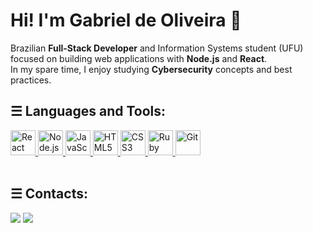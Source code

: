 <h1 align="left">Hi! I'm Gabriel de Oliveira 👋</h1>

Brazilian **Full-Stack Developer** and Information Systems student (UFU)<br>
focused on building web applications with **Node.js** and **React**.<br>
In my spare time, I enjoy studying **Cybersecurity** concepts and best practices.<br>

<div align="left" >
<h2>☰ Languages and Tools:</h2>

<a href="https://react.dev" target="_blank" rel="noreferrer">
  <img src="https://cdn.jsdelivr.net/gh/devicons/devicon@latest/icons/react/react-original.svg" alt="React" width="40" height="40"/>
</a>
<a href="https://nodejs.org" target="_blank" rel="noreferrer">
  <img src="https://cdn.jsdelivr.net/gh/devicons/devicon@latest/icons/nodejs/nodejs-original.svg" alt="Node.js" width="40" height="40"/>
</a>
<a href="https://developer.mozilla.org/en-US/docs/Web/JavaScript" target="_blank" rel="noreferrer">
  <img src="https://cdn.jsdelivr.net/gh/devicons/devicon@latest/icons/javascript/javascript-original.svg" alt="JavaScript" width="40" height="40"/>
</a>
<a href="https://developer.mozilla.org/en-US/docs/Web/Guide/HTML/HTML5" target="_blank" rel="noreferrer">
  <img src="https://cdn.jsdelivr.net/gh/devicons/devicon@latest/icons/html5/html5-original.svg" alt="HTML5" width="40" height="40"/>
</a>
<a href="https://developer.mozilla.org/en-US/docs/Web/CSS" target="_blank" rel="noreferrer">
  <img src="https://cdn.jsdelivr.net/gh/devicons/devicon@latest/icons/css3/css3-original.svg" alt="CSS3" width="40" height="40"/>
</a>
<a href="https://www.ruby-lang.org/en/" target="_blank" rel="noreferrer">
  <img src="https://cdn.jsdelivr.net/gh/devicons/devicon@latest/icons/ruby/ruby-original.svg" alt="Ruby" width="40" height="40"/>
</a>
<a href="https://git-scm.com/doc">
  <img src="https://cdn.jsdelivr.net/gh/devicons/devicon@latest/icons/git/git-original.svg" alt="Git" width="40" height="40"/>        
</a>

</div>
<br>

<div align="left">
  <h2>☰ Contacts:</h2>
  <div><a href = "mailto:lilgabssantana@gmail.com"><img src="https://img.shields.io/badge/-Gmail-%23333?style=for-the-badge&logo=gmail&logoColor=white" target="_blank"></a>
  
  </a>
  <a href="https://www.linkedin.com/in/gabrieloliveirasantana/" target="_blank">
    <img src="https://img.shields.io/badge/-LinkedIn-%230077B5?style=for-the-badge&logo=linkedin&logoColor=white" target="_blank">
  </a>
</div>
</div>
